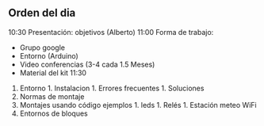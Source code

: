 ## Orden del dia
10:30 Presentación: objetivos (Alberto)
11:00 Forma de trabajo:
  * Grupo google
  * Entorno (Arduino)
  * Video conferencias (3-4 cada 1.5 Meses)
  * Material del kit
11:30
  1. Entorno
    1. Instalacion
    1. Errores frecuentes
    1. Soluciones
  1. Normas de montaje
  1. Montajes usando código ejemplos
    1. leds
    1. Relés
    1. Estación meteo WiFi
  1. Entornos de bloques
